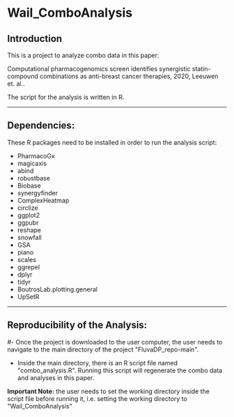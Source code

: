 # Wail_ComboAnalysis
 
## Introduction
This is a project to analyze combo data in this paper:

Computational pharmacogenomics screen identifies synergistic statin-compound combinations as anti-breast cancer therapies, 2020, Leeuwen et. al..

The script for the analysis is written in R.


----

## Dependencies:
These R packages need to be installed in order to run the analysis script:
- PharmacoGx
- magicaxis
- abind
- robustbase
- Biobase
- synergyfinder
- ComplexHeatmap
- circlize
- ggplot2
- ggpubr
- reshape
- snowfall
- GSA
- piano
- scales
- ggrepel
- dplyr
- tidyr
- BoutrosLab.plotting.general
- UpSetR


----
## Reproducibility of the Analysis:
#- Once the project is downloaded to the user computer, the user needs to navigate to the main directory of the project "FluvaDP_repo-main".
- Inside the main directory, there is an R script file named "combo_analysis.R". Running this script will regenerate the combo data and analyses in this paper.

**Important Note:** the user needs to set the working directory inside the script file before running it, i.e. setting the working directory to "Wail_ComboAnalysis"



